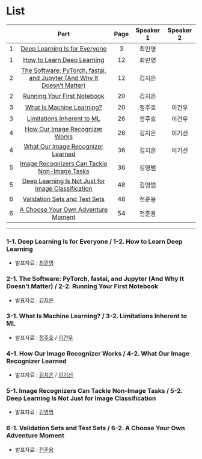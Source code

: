 # List
| | Part | Page | Speaker 1 | Speaker 2 |
|:-:|:-----:|:----:|:---------:|:---------:|
|1|[Deep Learning Is for Everyone](#1-1)|3|최민영| |
|1|[How to Learn Deep Learning](#1-2)|12|최민영| |
|2|[The Software: PyTorch, fastai, and Jupyter (And Why It Doesn’t Matter)](#2-1)|12|김지은| |
|2|[Running Your First Notebook](#2-2)|20|김지은| |
|3|[What Is Machine Learning?](#3-1)|20|정주호|이건우|
|3|[Limitations Inherent to ML](#3-2)|26|정주호|이건우|
|4|[How Our Image Recognizer Works](#4-1)|26|김지은|이기선|
|4|[What Our Image Recognizer Learned](#4-2)|36|김지은|이기선|
|5|[Image Recognizers Can Tackle Non-Image Tasks](#5-1)|36|김영범| |
|5|[Deep Learning Is Not Just for Image Classification](#5-2)|48|김영범| |
|6|[Validation Sets and Test Sets](#6-1)|48|전준용| |
|6|[A Choose Your Own Adventure Moment](#6-2)|54|전준용| |



---

<div id="1-1"></div>
<div id="1-2"></div>

### 1-1. Deep Learning Is for Everyone / 1-2. How to Learn Deep Learning
* 발표자료 : [최민영](1st_week_Sun_01_최민영.pdf)

    

<div id="2-1"></div>
<div id="2-2"></div>
    
### 2-1. The Software: PyTorch, fastai, and Jupyter (And Why It Doesn’t Matter) / 2-2. Running Your First Notebook
* 발표자료 : [김지은]()
    


<div id="3-1"></div>
<div id="3-2"></div>

### 3-1. What Is Machine Learning? / 3-2. Limitations Inherent to ML
* 발표자료 : [정주호](1st_week_Sun_03_juho.pdf) / [이건우]()
    




<div id="4-1"></div>
<div id="4-2"></div>

### 4-1. How Our Image Recognizer Works / 4-2. What Our Image Recognizer Learned
* 발표자료 : [김지은]() / [이기선]()
    




<div id="5-1"></div>
<div id="5-2"></div>

### 5-1. Image Recognizers Can Tackle Non-Image Tasks / 5-2. Deep Learning Is Not Just for Image Classification
* 발표자료 : [김영범]()
    




<div id="6-1"></div>
<div id="6-2"></div>

### 6-1. Validation Sets and Test Sets / 6-2. A Choose Your Own Adventure Moment
* 발표자료 : [전준용]()
    
